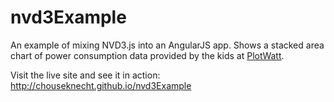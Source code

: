 nvd3Example
===========

An example of mixing NVD3.js into an AngularJS app. Shows a stacked area chart of power consumption data provided by the kids at [PlotWatt](http://www.plotwatt.com).

Visit the live site and see it in action:  http://chouseknecht.github.io/nvd3Example
